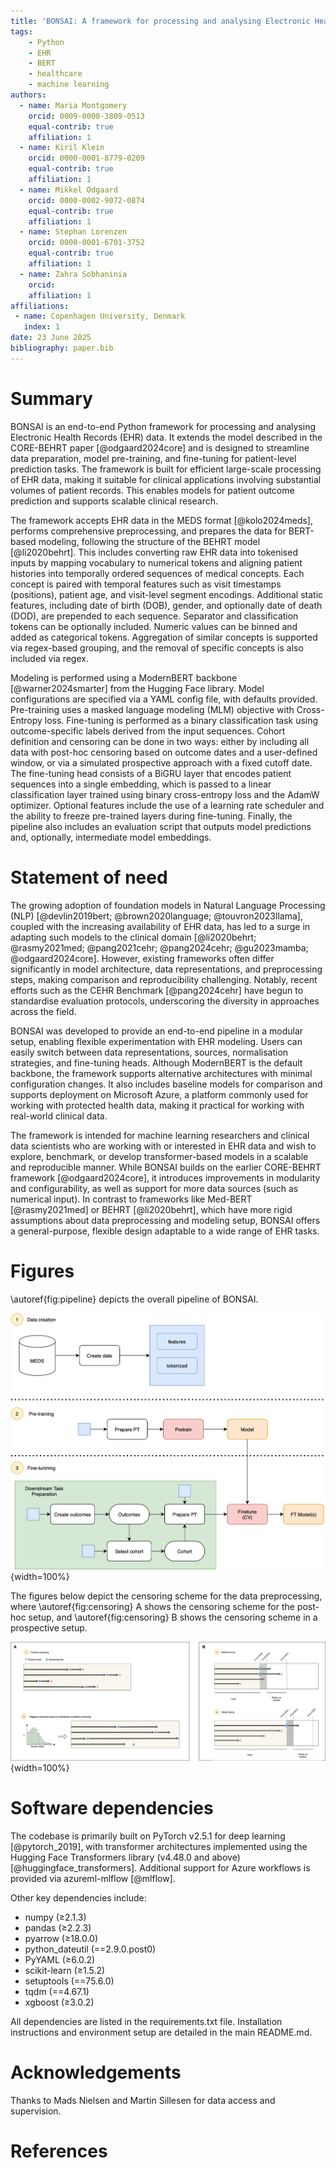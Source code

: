 ```yaml
---
title: 'BONSAI: A framework for processing and analysing Electronic Health Records (EHR) data using transformer-based models'
tags:
    - Python
    - EHR
    - BERT
    - healthcare
    - machine learning
authors:
  - name: Maria Montgomery
    orcid: 0009-0000-3809-0513
    equal-contrib: true
    affiliation: 1 
  - name: Kiril Klein
    orcid: 0000-0001-8779-0209
    equal-contrib: true
    affiliation: 1 
  - name: Mikkel Odgaard
    orcid: 0000-0002-9072-0874
    equal-contrib: true
    affiliation: 1 
  - name: Stephan Lorenzen
    orcid: 0000-0001-6701-3752
    equal-contrib: true
    affiliation: 1 
  - name: Zahra Sobhaninia
    orcid: 
    affiliation: 1 
affiliations:
 - name: Copenhagen University, Denmark
   index: 1
date: 23 June 2025
bibliography: paper.bib
---
```


# Summary 
BONSAI is an end-to-end Python framework for processing and analysing Electronic Health Records (EHR) data. It extends the model described in the CORE-BEHRT paper [@odgaard2024core] and is designed to streamline data preparation, model pre-training, and fine-tuning for patient-level prediction tasks. The framework is built for efficient large-scale processing of EHR data, making it suitable for clinical applications involving substantial volumes of patient records. This enables models for patient outcome prediction and supports scalable clinical research.

The framework accepts EHR data in the MEDS format [@kolo2024meds], performs comprehensive preprocessing, and prepares the data for BERT-based modeling, following the structure of the BEHRT model [@li2020behrt]. This includes converting raw EHR data into tokenised inputs by mapping vocabulary to numerical tokens and aligning patient histories into temporally ordered sequences of medical concepts. Each concept is paired with temporal features such as visit timestamps (positions), patient age, and visit-level segment encodings. Additional static features, including date of birth (DOB), gender, and optionally date of death (DOD), are prepended to each sequence. Separator and classification tokens can be optionally included. Numeric values can be binned and added as categorical tokens. Aggregation of similar concepts is supported via regex-based grouping, and the removal of specific concepts is also included via regex.

Modeling is performed using a ModernBERT backbone [@warner2024smarter] from the Hugging Face library.  Model configurations are specified via a YAML config file, with defaults provided. Pre-training uses a masked language modeling (MLM) objective with Cross-Entropy loss. Fine-tuning is performed as a binary classification task using outcome-specific labels derived from the input sequences. Cohort definition and censoring can be done in two ways: either by including all data with post-hoc censoring based on outcome dates and a user-defined window, or via a simulated prospective approach with a fixed cutoff date. The fine-tuning head consists of a BiGRU layer that encodes patient sequences into a single embedding, which is passed to a linear classification layer trained using binary cross-entropy loss and the AdamW optimizer. Optional features include the use of a learning rate scheduler and the ability to freeze pre-trained layers during fine-tuning. Finally, the pipeline also includes an evaluation script that outputs model predictions and, optionally, intermediate model embeddings.

# Statement of need
The growing adoption of foundation models in Natural Language Processing (NLP) [@devlin2019bert; @brown2020language; @touvron2023llama], coupled with the increasing availability of EHR data, has led to a surge in adapting such models to the clinical domain [@li2020behrt; @rasmy2021med; @pang2021cehr; @pang2024cehr; @gu2023mamba; @odgaard2024core]. However, existing frameworks often differ significantly in model architecture, data representations, and preprocessing steps, making comparison and reproducibility challenging. Notably, recent efforts such as the CEHR Benchmark [@pang2024cehr] have begun to standardise evaluation protocols, underscoring the diversity in approaches across the field.

BONSAI was developed to provide an end-to-end pipeline in a modular setup, enabling flexible experimentation with EHR modeling. Users can easily switch between data representations, sources, normalisation strategies, and fine-tuning heads. Although ModernBERT is the default backbone, the framework supports alternative architectures with minimal configuration changes. It also includes baseline models for comparison and supports deployment on Microsoft Azure, a platform commonly used for working with protected health data, making it practical for working with real-world clinical data.

The framework is intended for machine learning researchers and clinical data scientists who are working with or interested in EHR data and wish to explore, benchmark, or develop transformer-based models in a scalable and reproducible manner. While BONSAI builds on the earlier CORE-BEHRT framework [@odgaard2024core], it introduces improvements in modularity and configurability, as well as support for more data sources (such as numerical input). In contrast to frameworks like Med-BERT [@rasmy2021med] or BEHRT [@li2020behrt], which have more rigid assumptions about data preprocessing and modeling setup, BONSAI offers a general-purpose, flexible design adaptable to a wide range of EHR tasks. 

# Figures
\autoref{fig:pipeline} depicts the overall pipeline of BONSAI. 

![The BONSAI pipeline.\label{fig:pipeline}](../docs/BONSAI_pipeline.png){width=100%}

The figures below depict the censoring scheme for the data preprocessing, where \autoref{fig:censoring} A shows the censoring scheme for the post-hoc setup, and \autoref{fig:censoring} B shows the censoring scheme in a prospective setup.

![Censoring in the post-hoc setup (A) and simulated prospective setup (B).\label{fig:censoring}](../docs/BONSAI_censoring.png){width=100%}

# Software dependencies
The codebase is primarily built on PyTorch v2.5.1 for deep learning [@pytorch_2019], with transformer architectures implemented using the Hugging Face Transformers library (v4.48.0 and above) [@huggingface_transformers]. Additional support for Azure workflows is provided via azureml-mlflow [@mlflow].

Other key dependencies include:

- numpy (≥2.1.3)
- pandas (≥2.2.3)
- pyarrow (≥18.0.0)
- python_dateutil (==2.9.0.post0)
- PyYAML (≥6.0.2)
- scikit-learn (≥1.5.2)
- setuptools (==75.6.0)
- tqdm (==4.67.1)
- xgboost (≥3.0.2)

All dependencies are listed in the requirements.txt file. Installation instructions and environment setup are detailed in the main README.md.

# Acknowledgements
Thanks to Mads Nielsen and Martin Sillesen for data access and supervision. 

# References